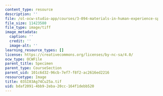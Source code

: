 ```yaml
---
content_type: resource
description: ''
file: /ol-ocw-studio-app/courses/3-094-materials-in-human-experience-spring-2004/bdaf20914bb92eba20cc164f1debb520_03SI03Ag74Cu25a.tif
file_size: 11423580
file_type: image/tiff
image_metadata:
  caption: ''
  credit: ''
  image-alt: ''
learning_resource_types: []
license: https://creativecommons.org/licenses/by-nc-sa/4.0/
ocw_type: OCWFile
parent_title: Specimen
parent_type: CourseSection
parent_uid: 101c6d32-96cb-7ef7-f8f2-ac2616ed2216
resourcetype: Image
title: 03SI03Ag74Cu25a.tif
uid: bdaf2091-4bb9-2eba-20cc-164f1debb520
---
```

